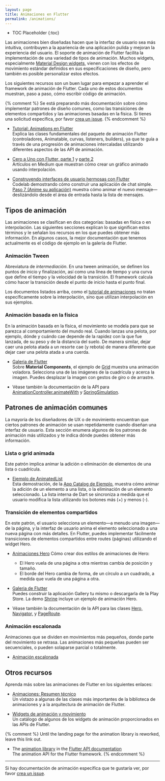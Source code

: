 ```yaml
---
layout: page
title: Animaciones en Flutter
permalink: /animations/
---
```


* TOC Placeholder
{:toc}


Las animaciones bien diseñadas hacen que la interfaz de usuario sea más intuitiva, contribuyen a la apariencia de una aplicación pulida y mejoran la experiencia del usuario. El soporte de animación de Flutter facilita la implementación de una variedad de tipos de animación.
Muchos widgets, especialmente
[Material Design widgets](https://flutter.io/widgets/material/),
vienen con los efectos de movimiento estándar definidos en sus especificaciones de diseño, pero también es posible personalizar estos efectos.

Los siguientes recursos son un buen lugar para empezar a aprender el framework de animación de Flutter. Cada uno de estos documentos muestran, paso a paso, cómo escribir código de animación.

{% comment %}
Se está preparando más documentación sobre cómo implementar patrones de diseño comunes, como las transiciones de elementos compartidos y las animaciones basadas en la física.
Si tienes una solicitud específica, por favor [crea un issue](https://github.com/flutter/flutter/issues).
{% endcomment %}

* [Tutorial: Animations en Flutter](/tutorials/animation/)<br>
Explica las clases fundamentales del paquete de animación Flutter (controladores, Animatable, curvas, listeners, builders), ya que te guía a través de una progresión de animaciones intercaladas utilizando diferentes aspectos de las API de animación.


* [Cero a Uno con Flutter, parte 1](https://medium.com/dartlang/zero-to-one-with-flutter-43b13fd7b354) y [parte
2](https://medium.com/dartlang/zero-to-one-with-flutter-part-two-5aa2f06655cb)<br>
Artículos en Medium que muestran cómo crear un gráfico animado usando interpolación.

* [Construyendo interfaces de usuario hermosas con Flutter](https://codelabs.developers.google.com/codelabs/flutter/index.html#0)<br>
Codelab demostrando cómo construir una aplicación de chat simple. [Paso 7 (Anime su aplicación)](https://codelabs.developers.google.com/codelabs/flutter/index.html#6)
muestra cómo animar el nuevo mensaje&mdash;deslizándolo desde el área de entrada hasta la lista de mensajes.

## Tipos de animación

Las animaciones se clasifican en dos categorías: basadas en física o en interpolación.
Las siguientes secciones explican lo que significan estos términos y le señalan los recursos en los que puedes obtener más información. En algunos casos, la mejor documentación que tenemos actualmente es el código de ejemplo en la galería de Flutter.

### Animación Tween 

Abreviatura de _intermediación_. En una tween animación, se definen los puntos de inicio y finalización, así como una línea de tiempo y una curva que define el tiempo y la velocidad de la transición. El framework calcula cómo hacer la transición desde el punto de inicio hasta el punto final.

Los documentos listados arriba, como el [tutorial de animaciones](/tutorials/animation/) no tratan específicamente sobre la interpolación, sino que utilizan interpolación en sus ejemplos.

### Animación basada en la física

En la animación basada en la física, el movimiento se modela para que se parezca al comportamiento del mundo real. Cuando lanzas una pelota, por ejemplo, dónde y cuándo cae depende de la rapidez con la que fue lanzada, de su peso y de la distancia del suelo. De manera similar, dejar caer una pelota atada a un resorte cae (y rebota) de manera diferente que dejar caer una pelota atada a una cuerda.

* [Galeria de Flutter](https://github.com/flutter/flutter/tree/master/examples/flutter_gallery)<br>
Sobre **Material Components**, el ejemplo de [Grid](https://github.com/flutter/flutter/blob/master/examples/flutter_gallery/lib/demo/material/grid_list_demo.dart) muestra una animación voladora. Selecciona una de las imágenes de la cuadrícula y acerca la imagen. Puedes desplazar la imagen con gestos de giro o de arrastre.

* Véase también la documentación de la API para
[AnimationController.animateWith](https://docs.flutter.io/flutter/animation/AnimationController/animateWith.html) y
[SpringSimulation](https://docs.flutter.io/flutter/physics/SpringSimulation-class.html).

## Patrones de animación comunes

La mayoría de los diseñadores de UX o de movimiento encuentran que ciertos patrones de animación se usan repetidamente cuando diseñan una interfaz de usuario. Esta sección enumera algunos de los patrones de animación más utilizados y te indica dónde puedes obtener más información.

### Lista o grid animada
Este patrón implica animar la adición o eliminación de elementos de una lista o cuadrícula.

* [Ejemplo de AnimatedList](/catalog/samples/animated-list/)<br>
Esta demostración, de la [App Catalog de Ejemplo](/catalog/samples), muestra cómo animar la adición de un elemento a una lista, o la eliminación de un elemento seleccionado.
La lista interna de Dart se sincroniza a medida que el usuario modifica la lista utilizando los botones más (+) y menos (-).

### Transición de elementos compartidos

En este patrón, el usuario selecciona un elemento&mdash;a menudo una imagen&mdash;de la página, y la interfaz de usuario anima el elemento seleccionado a una nueva página con más detalles. En Flutter, puedes implementar fácilmente transiciones de elementos compartidos entre routes (páginas) utilizando el widget Hero.

* [Animaciones Hero](/animations/hero-animations/)
Cómo crear dos estilos de animaciones de Hero:
  * El Hero vuela de una página a otra mientras cambia de posición y tamaño.
  * El borde del Hero cambia de forma, de un círculo a un cuadrado, a medida que vuela de una página a otra.
* [Galeria de Flutter](https://github.com/flutter/flutter/tree/master/examples/flutter_gallery)<br>
Puedes construir la aplicación Gallery tu mismo o descargarla de la Play Store.
La demo [Shrine](https://github.com/flutter/flutter/blob/master/examples/flutter_gallery/lib/demo/shrine_demo.dart) incluye un ejemplo de animación Hero.

* Véase también la documentación de la API para las clases [Hero,](https://docs.flutter.io/flutter/widgets/Hero-class.html)
[Navigator,](https://docs.flutter.io/flutter/widgets/Navigator-class.html) y
[PageRoute](https://docs.flutter.io/flutter/widgets/PageRoute-class.html).

### Animación escalonada

Animaciones que se dividen en movimientos más pequeños, donde parte del movimiento se retrasa. Las animaciones más pequeñas pueden ser secuenciales, o pueden solaparse parcial o totalmente.

* [Animación escalonada](/animations/staggered-animations/)

<!-- Save so I can remember how to add it back later.
<img src="/images/ic_new_releases_black_24px.svg" alt="this doc is new!"> NEW<br>
-->

## Otros recursos

Aprenda más sobre las animaciones de Flutter en los siguientes enlaces:

* [Animaciones: Resumen técnico](/animations/overview.html)<br>
Un vistazo a algunas de las clases más importantes de la biblioteca de animaciones y a la arquitectura de animación de Flutter.

* [Widgets de animación y movimiento](/widgets/animation/)<br>
Un catálogo de algunos de los widgets de animación proporcionados en las APIs de Flutter.

{% comment %}
Until the landing page for the animation library is reworked, leave this
link out.
* The [animation
library](https://docs.flutter.io/flutter/animation/animation-library.html)
in the [Flutter API documentation](https://docs.flutter.io/)<br>
The animation API for the Flutter framework.
{% endcomment %}

<hr>

Si hay documentación de animación específica que te gustaría ver, por favor [crea un issue](https://github.com/flutter/flutter/issues).

